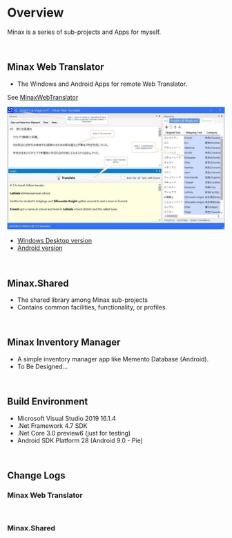 ﻿# Overview

Minax is a series of sub-projects and Apps for myself.  

<br />

## Minax Web Translator
- The Windows and Android Apps for remote Web Translator.  

See [MinaxWebTranslator](https://github.com/nuthrash/Minax/tree/master/MinaxWebTranslator/)


![MWT-WinDesktop-Target3-note.jpg](./Assets/Images/ScreenShots/MWT-WinDesktop-Target3-note.jpg "Minax Web Translator Desktop version") 

- [Windows Desktop version](https://github.com/nuthrash/Minax/tree/master/MinaxWebTranslator#windows-desktop)
- [Android version](https://github.com/nuthrash/Minax/tree/master/MinaxWebTranslator#android)

<br />

## Minax.Shared
- The shared library among Minax sub-projects
- Contains common facilities, functionality, or profiles.  
<br />

## Minax Inventory Manager
- A simple inventory manager app like Memento Database (Android).
- To Be Designed...  
<br />

## Build Environment
- Microsoft Visual Studio 2019 16.1.4
- .Net Framework 4.7 SDK
- .Net Core 3.0 preview6 (just for testing)
- Android SDK Platform 28 (Android 9.0 - Pie)


<br />

## Change Logs

### Minax Web Translator

<br />

### Minax.Shared
